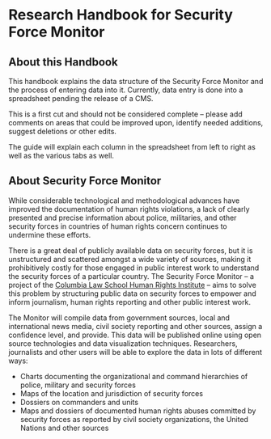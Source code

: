# Research Handbook for Security Force Monitor

## About this Handbook

This handbook explains the data structure of the Security Force Monitor and the process of entering data into it. Currently, data entry is done into a spreadsheet pending the release of a CMS.

This is a first cut and should not be considered complete – please add comments on areas that could be improved upon, identify needed additions, suggest deletions or other edits.

The guide will explain each column in the spreadsheet from left to right as well as the various tabs as well.

## About Security Force Monitor

While considerable technological and methodological advances have improved the documentation of human rights violations, a lack of clearly presented and precise information about police, militaries, and other security forces in countries of human rights concern continues to undermine these efforts.

There is a great deal of publicly available data on security forces, but it is unstructured and scattered amongst a wide variety of sources, making it prohibitively costly for those engaged in public interest work to understand the security forces of a particular country. The Security Force Monitor – a project of the [Columbia Law School Human Rights Institute](http://web.law.columbia.edu/human-rights-institute) – aims to solve this problem by structuring public data on security forces to empower and inform journalism, human rights reporting and other public interest work.

The Monitor will compile data from government sources, local and international news media, civil society reporting and other sources, assign a confidence level, and provide. This data will be published online using open source technologies and data visualization techniques. Researchers, journalists and other users will be able to explore the data in lots of different ways:

* Charts documenting the organizational and command hierarchies of police, military and security forces
* Maps of the location and jurisdiction of security forces
* Dossiers on commanders and units
* Maps and dossiers of documented human rights abuses committed by security forces as reported by civil society organizations, the United Nations and other sources



